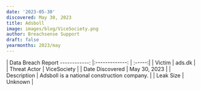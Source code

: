 ```yaml
---
date: '2023-05-30'
discovered: May 30, 2023
title: Adsboll
image: images/blog/ViceSociety.png
author: Breachsense Support
draft: false
yearmonths: 2023/may
---
```



| Data Breach Report
------------:     |:-------------:    | :-----:|
| Victim      | ads.dk      | 
| Threat Actor      | ViceSociety      | 
| Date Discovered      | May 30, 2023      | 
| Description      | Adsboll is a national construction company.      | 
| Leak Size      | Unknown      | 

